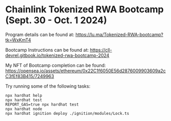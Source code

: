 # Chainlink Tokenized RWA Bootcamp (Sept. 30 - Oct. 1 2024)

Program details can be found at: https://lu.ma/Tokenized-RWA-bootcamp?tk=WxKmT4

Bootcamp Instructions can be found at: https://cll-devrel.gitbook.io/tokenized-rwa-bootcamp-2024

My NFT of Bootcamp completion can be found: https://opensea.io/assets/ethereum/0x22C1f6050E56d2876009903609a2cC3fEf83B415/7249963

Try running some of the following tasks:

```shell
npx hardhat help
npx hardhat test
REPORT_GAS=true npx hardhat test
npx hardhat node
npx hardhat ignition deploy ./ignition/modules/Lock.ts
```
